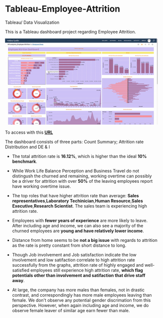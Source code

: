 # Tableau-Employee-Attrition
Tableau/ Data Visualization

This is a Tableau dashboard project regarding Employee Attrition.

![](gif1.gif)

To access with this [**URL**](https://public.tableau.com/app/profile/zhongyuan.zhang/viz/HRanalytics_EmployeeAttrition/Dashboard1)

The dashboard consists of three parts: Count Summary; Attrition rate Distribution and DE & I

 - The total attrition rate is **16.12%**, which is higher than the ideal **10% benchmark**.


 - While Work Life Balance Perception and Business Travel do not distingush the churned and remaining, working overtime can possibly be a driver for attrition with over **50%** of the leaving employees report have working overtime issue.


 - The top roles that have higher attrition rate than average: **Sales representatives**,**Laboratory Techinician**,**Human Resource**,**Sales Executive**,**Research Scientist**. The sales team is experiencing high attrition rate.


 - Employees with **fewer years of experience** are more likely to leave. After including age and income, we can also see a majority of the churned employees are **young and have relatively lower income**.


 - Distance from home seems to be **not a big issue** with regards to attrition as the rate is pretty constant from short distance to long.


 - Though Job involvement and Job satisfaction indicate the low involvement and low satifaction correlate to high attrition rate successfully from the graphs, attrition rate of highly engaged and well-satisfied employees still experience high attrition rate, **which flag potentials other than involvement and satifaction that drive staff away**.


 - At large, the company has more males than females, not in drastic contrast, and correspondingly has more male employees leaving than female. We don't observe any potential gender discrimation from this perspective. However, when again including age and income, we do observe female leaver of similar age earn fewer than male.
